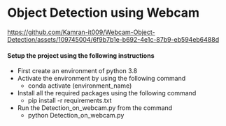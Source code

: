 # Object Detection using Webcam
https://github.com/Kamran-it009/Webcam-Object-Detection/assets/109745004/6f9b7b1e-b692-4e1c-87b9-eb594eb6488d


#### Setup the project using the following instructions
 * First create an environment of python 3.8
 * Activate the environment by using the following command
   * conda activate (environment_name)
 * Install all the required packages using the following command
   * pip install -r requirements.txt
 * Run the Detection_on_webcam.py from the command 
   * python Detection_on_webcam.py
